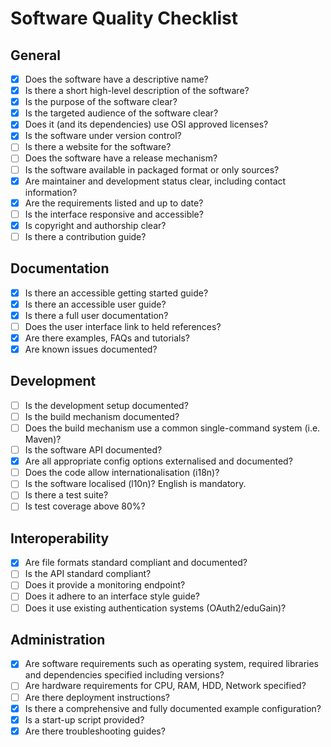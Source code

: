 Software Quality Checklist
==========================

General
-------

-  [x] Does the software have a descriptive name?
-  [x] Is there a short high-level description of the software?
-  [x] Is the purpose of the software clear?
-  [x] Is the targeted audience of the software clear?
-  [x] Does it (and its dependencies) use OSI approved licenses?
-  [x] Is the software under version control?
-  [ ] Is there a website for the software?
-  [ ] Does the software have a release mechanism?
-  [ ] Is the software available in packaged format or only sources?
-  [x] Are maintainer and development status clear, including contact information?
-  [x] Are the requirements listed and up to date?
-  [ ] Is the interface responsive and accessible?
-  [x] Is copyright and authorship clear?
-  [ ] Is there a contribution guide?

Documentation
-------------

-  [x] Is there an accessible getting started guide?
-  [x] Is there an accessible user guide?
-  [x] Is there a full user documentation?
-  [ ] Does the user interface link to held references?
-  [x] Are there examples, FAQs and tutorials?
-  [x] Are known issues documented?

Development
-----------

-  [ ] Is the development setup documented?
-  [ ] Is the build mechanism documented?
-  [ ] Does the build mechanism use a common single-command system (i.e. Maven)?
-  [ ] Is the software API documented?
-  [x] Are all appropriate config options externalised and documented?
-  [ ] Does the code allow internationalisation (i18n)?
-  [ ] Is the software localised (l10n)? English is mandatory.
-  [ ] Is there a test suite?
-  [ ] Is test coverage above 80%?

Interoperability
----------------

-  [x] Are file formats standard compliant and documented?
-  [ ] Is the API standard compliant?
-  [ ] Does it provide a monitoring endpoint?
-  [ ] Does it adhere to an interface style guide?
-  [ ] Does it use existing authentication systems (OAuth2/eduGain)?

Administration
--------------

-  [x] Are software requirements such as operating system, required libraries and dependencies specified including versions?
-  [ ] Are hardware requirements for CPU, RAM, HDD, Network specified?
-  [ ] Are there deployment instructions?
-  [x] Is there a comprehensive and fully documented example configuration?
-  [x] Is a start-up script provided?
-  [x] Are there troubleshooting guides?
